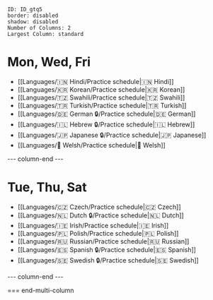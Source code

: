 
```start-multi-column
ID: ID_gtq5
border: disabled
shadow: disabled
Number of Columns: 2
Largest Column: standard
```

# Mon, Wed, Fri

- [[Languages/🇮🇳 Hindi/Practice schedule|🇮🇳 Hindi]]
- [[Languages/🇰🇷 Korean/Practice schedule|🇰🇷 Korean]]
- [[Languages/🇹🇿 Swahili/Practice schedule|🇹🇿 Swahili]]
- [[Languages/🇹🇷 Turkish/Practice schedule|🇹🇷 Turkish]]
- [[Languages/🇩🇪 German 🔒/Practice schedule|🇩🇪 German]]
- [[Languages/🇮🇱 Hebrew 🔒/Practice schedule|🇮🇱 Hebrew]]
- [[Languages/🇯🇵 Japanese 🔒/Practice schedule|🇯🇵 Japanese]]
- [[Languages/🏴󠁧󠁢󠁷󠁬󠁳󠁿 Welsh/Practice schedule|🏴󠁧󠁢󠁷󠁬󠁳󠁿 Welsh]]

--- column-end ---
# Tue, Thu, Sat

- [[Languages/🇨🇿 Czech/Practice schedule|🇨🇿 Czech]]
- [[Languages/🇳🇱 Dutch 🔒/Practice schedule|🇳🇱 Dutch]]
- [[Languages/🇮🇪 Irish/Practice schedule|🇮🇪 Irish]]
- [[Languages/🇵🇱 Polish/Practice schedule|🇵🇱 Polish]]
- [[Languages/🇷🇺 Russian/Practice schedule|🇷🇺 Russian]]
- [[Languages/🇪🇸 Spanish 🔒/Practice schedule|🇪🇸 Spanish]]
- [[Languages/🇸🇪 Swedish 🔒/Practice schedule|🇸🇪 Swedish]]

--- column-end ---

=== end-multi-column

